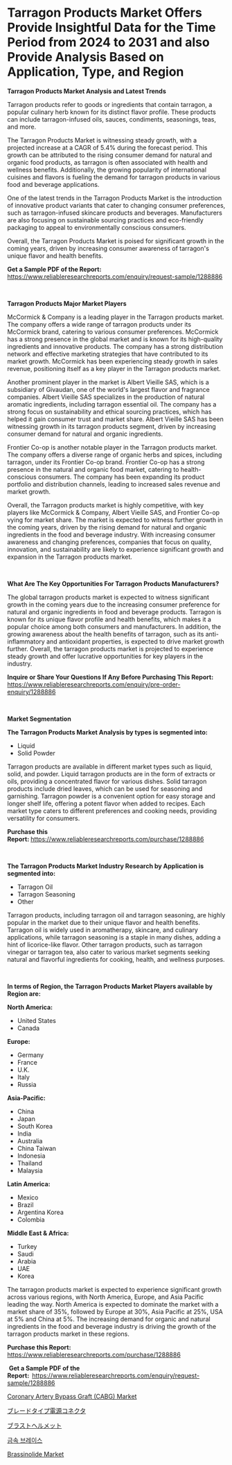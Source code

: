 <p><h1>Tarragon Products Market Offers Provide Insightful Data for the Time Period from 2024 to 2031 and also Provide Analysis Based on Application, Type, and Region</h1></p><p><strong>Tarragon Products Market Analysis and Latest Trends</strong></p>
<p><p>Tarragon products refer to goods or ingredients that contain tarragon, a popular culinary herb known for its distinct flavor profile. These products can include tarragon-infused oils, sauces, condiments, seasonings, teas, and more.</p><p>The Tarragon Products Market is witnessing steady growth, with a projected increase at a CAGR of 5.4% during the forecast period. This growth can be attributed to the rising consumer demand for natural and organic food products, as tarragon is often associated with health and wellness benefits. Additionally, the growing popularity of international cuisines and flavors is fueling the demand for tarragon products in various food and beverage applications.</p><p>One of the latest trends in the Tarragon Products Market is the introduction of innovative product variants that cater to changing consumer preferences, such as tarragon-infused skincare products and beverages. Manufacturers are also focusing on sustainable sourcing practices and eco-friendly packaging to appeal to environmentally conscious consumers.</p><p>Overall, the Tarragon Products Market is poised for significant growth in the coming years, driven by increasing consumer awareness of tarragon's unique flavor and health benefits.</p></p>
<p><strong>Get a Sample PDF of the Report:&nbsp;</strong> <a href="https://www.reliableresearchreports.com/enquiry/request-sample/1288886">https://www.reliableresearchreports.com/enquiry/request-sample/1288886</a></p>
<p>&nbsp;</p>
<p><strong>Tarragon Products Major Market Players</strong></p>
<p><p>McCormick & Company is a leading player in the Tarragon products market. The company offers a wide range of tarragon products under its McCormick brand, catering to various consumer preferences. McCormick has a strong presence in the global market and is known for its high-quality ingredients and innovative products. The company has a strong distribution network and effective marketing strategies that have contributed to its market growth. McCormick has been experiencing steady growth in sales revenue, positioning itself as a key player in the Tarragon products market.</p><p>Another prominent player in the market is Albert Vieille SAS, which is a subsidiary of Givaudan, one of the world's largest flavor and fragrance companies. Albert Vieille SAS specializes in the production of natural aromatic ingredients, including tarragon essential oil. The company has a strong focus on sustainability and ethical sourcing practices, which has helped it gain consumer trust and market share. Albert Vieille SAS has been witnessing growth in its tarragon products segment, driven by increasing consumer demand for natural and organic ingredients.</p><p>Frontier Co-op is another notable player in the Tarragon products market. The company offers a diverse range of organic herbs and spices, including tarragon, under its Frontier Co-op brand. Frontier Co-op has a strong presence in the natural and organic food market, catering to health-conscious consumers. The company has been expanding its product portfolio and distribution channels, leading to increased sales revenue and market growth.</p><p>Overall, the Tarragon products market is highly competitive, with key players like McCormick & Company, Albert Vieille SAS, and Frontier Co-op vying for market share. The market is expected to witness further growth in the coming years, driven by the rising demand for natural and organic ingredients in the food and beverage industry. With increasing consumer awareness and changing preferences, companies that focus on quality, innovation, and sustainability are likely to experience significant growth and expansion in the Tarragon products market.</p></p>
<p>&nbsp;</p>
<p><strong>What Are The Key Opportunities For Tarragon Products Manufacturers?</strong></p>
<p><p>The global tarragon products market is expected to witness significant growth in the coming years due to the increasing consumer preference for natural and organic ingredients in food and beverage products. Tarragon is known for its unique flavor profile and health benefits, which makes it a popular choice among both consumers and manufacturers. In addition, the growing awareness about the health benefits of tarragon, such as its anti-inflammatory and antioxidant properties, is expected to drive market growth further. Overall, the tarragon products market is projected to experience steady growth and offer lucrative opportunities for key players in the industry.</p></p>
<p><strong>Inquire or Share Your Questions If Any Before Purchasing This Report:</strong> <a href="https://www.reliableresearchreports.com/enquiry/pre-order-enquiry/1288886">https://www.reliableresearchreports.com/enquiry/pre-order-enquiry/1288886</a></p>
<p>&nbsp;</p>
<p><strong>Market Segmentation</strong></p>
<p><strong>The Tarragon Products Market Analysis by types is segmented into:</strong></p>
<p><ul><li>Liquid</li><li>Solid Powder</li></ul></p>
<p><p>Tarragon products are available in different market types such as liquid, solid, and powder. Liquid tarragon products are in the form of extracts or oils, providing a concentrated flavor for various dishes. Solid tarragon products include dried leaves, which can be used for seasoning and garnishing. Tarragon powder is a convenient option for easy storage and longer shelf life, offering a potent flavor when added to recipes. Each market type caters to different preferences and cooking needs, providing versatility for consumers.</p></p>
<p><strong>Purchase this Report:&nbsp;</strong><a href="https://www.reliableresearchreports.com/purchase/1288886">https://www.reliableresearchreports.com/purchase/1288886</a></p>
<p>&nbsp;</p>
<p><strong>The Tarragon Products Market Industry Research by Application is segmented into:</strong></p>
<p><ul><li>Tarragon Oil</li><li>Tarragon Seasoning</li><li>Other</li></ul></p>
<p><p>Tarragon products, including tarragon oil and tarragon seasoning, are highly popular in the market due to their unique flavor and health benefits. Tarragon oil is widely used in aromatherapy, skincare, and culinary applications, while tarragon seasoning is a staple in many dishes, adding a hint of licorice-like flavor. Other tarragon products, such as tarragon vinegar or tarragon tea, also cater to various market segments seeking natural and flavorful ingredients for cooking, health, and wellness purposes.</p></p>
<p>&nbsp;</p>
<p><strong>In terms of Region, the Tarragon Products Market Players available by Region are:</strong></p>
<p>
    <p> <strong> North America: </strong>
        <ul>
            <li>United States</li>
            <li>Canada</li>
        </ul>
        </p> 
    <p> <strong> Europe: </strong>
        <ul>
            <li>Germany</li>
            <li>France</li>
            <li>U.K.</li>
            <li>Italy</li>
            <li>Russia</li>
        </ul>
        </p> 
    <p> <strong> Asia-Pacific: </strong>
        <ul>
            <li>China</li>
            <li>Japan</li>
            <li>South Korea</li>
            <li>India</li>
            <li>Australia</li>
            <li>China Taiwan</li>
            <li>Indonesia</li>
            <li>Thailand</li>
            <li>Malaysia</li>
        </ul>
        </p> 
    <p> <strong> Latin America: </strong>
        <ul>
            <li>Mexico</li>
            <li>Brazil</li>
            <li>Argentina Korea</li>
            <li>Colombia</li>
        </ul>
        </p> 
    <p> <strong> Middle East & Africa: </strong>
        <ul>
            <li>Turkey</li>
            <li>Saudi</li>
            <li>Arabia</li>
            <li>UAE</li>
            <li>Korea</li>
        </ul>
    </p>
    </p>
<p><p>The tarragon products market is expected to experience significant growth across various regions, with North America, Europe, and Asia Pacific leading the way. North America is expected to dominate the market with a market share of 35%, followed by Europe at 30%, Asia Pacific at 25%, USA at 5% and China at 5%. The increasing demand for organic and natural ingredients in the food and beverage industry is driving the growth of the tarragon products market in these regions.</p></p>
<p><strong>Purchase this Report: </strong><a href="https://www.reliableresearchreports.com/purchase/1288886">https://www.reliableresearchreports.com/purchase/1288886</a></p>
<p>&nbsp;<strong>Get a Sample PDF of the Report:&nbsp;&nbsp;</strong><a href="https://www.reliableresearchreports.com/enquiry/request-sample/1288886">https://www.reliableresearchreports.com/enquiry/request-sample/1288886</a></p>
<p><strong></strong></p>
<p><p><a href="https://zircon-bluebell-299.notion.site/Coronary-Artery-Bypass-Graft-CABG-Market-Analysis-and-Market-Size-Global-Industry-Overview-Marke-4fdffd53e5594678ba065a948ee7d644">Coronary Artery Bypass Graft (CABG) Market</a></p><p><a href="https://medium.com/@aminavandervort2023/%E3%83%96%E3%83%AC%E3%83%BC%E3%83%89%E5%9E%8B%E9%9B%BB%E6%BA%90%E3%82%B3%E3%83%8D%E3%82%AF%E3%82%BF%E5%B8%82%E5%A0%B4%E3%81%AE%E8%A6%8F%E6%A8%A1%E3%81%A8%E5%B8%82%E5%A0%B4%E5%8B%95%E5%90%91-%E5%AE%8C%E5%85%A8%E3%81%AA%E6%A5%AD%E7%95%8C%E6%A6%82%E8%A6%81-2024%E5%B9%B4%E3%81%8B%E3%82%892031%E5%B9%B4%E3%81%BE%E3%81%A7-2d3d5135b0ca">ブレードタイプ電源コネクタ</a></p><p><a href="https://medium.com/@aminavandervort2023/%E7%88%86%E8%96%AC%E3%83%98%E3%83%AB%E3%83%A1%E3%83%83%E3%83%88%E5%B8%82%E5%A0%B4-%E5%B8%82%E5%A0%B4%E3%82%B7%E3%82%A7%E3%82%A2-%E5%B8%82%E5%A0%B4%E3%83%88%E3%83%AC%E3%83%B3%E3%83%89-%E3%81%8A%E3%82%88%E3%81%B3%E4%BB%8A%E5%BE%8C%E3%81%AE%E6%88%90%E9%95%B7%E3%82%92%E6%8E%A2%E3%82%8B-c19497cbd8b0">ブラストヘルメット</a></p><p><a href="https://medium.com/@ppekbp22499696/%EA%B8%88%EC%86%8D-%EB%B8%8C%EB%9D%BC%EC%BC%93-%EC%8B%9C%EC%9E%A5-%EC%9C%A0%ED%98%95-%EC%9D%91%EC%9A%A9-%EB%B0%8F-%EC%A7%80%EB%A6%AC%EC%97%90-%EB%8C%80%ED%95%9C-%ED%8F%AC%EA%B4%84%EC%A0%81-%ED%8F%89%EA%B0%80-76e0ba7d7e5a">금속 브레이스</a></p><p><a href="https://view.publitas.com/reportprime-1/brassinolide-market-research-report-provides-critical-insights-that-can-help-shape-business-development-and-investment-strategies/">Brassinolide Market</a></p></p>